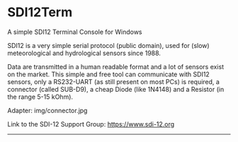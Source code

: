 # SDI12Term
 A simple SDI12 Terminal Console for Windows
 
SDI12 is a very simple serial protocol (public domain), used for (slow) meteorological and hydrological sensors since 1988.

Data are transmitted in a human readable format and a lot of sensors exist on the market.
This simple and free tool can communicate with SDI12 sensors, only a RS232-UART (as still present on most PCs) is required,
a connector (called SUB-D9), a cheap Diode (like 1N4148) and a Resistor (in the range 5-15 kOhm).

Adapter: img/connector.jpg

Link to the SDI-12 Support Group: https://www.sdi-12.org

***

